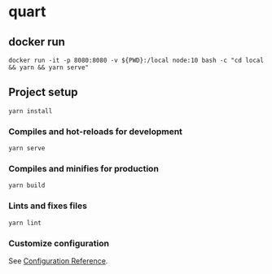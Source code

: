 # quart

## docker run

```
docker run -it -p 8080:8080 -v ${PWD}:/local node:10 bash -c "cd local && yarn && yarn serve"
```

## Project setup
```
yarn install
```

### Compiles and hot-reloads for development
```
yarn serve
```

### Compiles and minifies for production
```
yarn build
```

### Lints and fixes files
```
yarn lint
```

### Customize configuration
See [Configuration Reference](https://cli.vuejs.org/config/).

